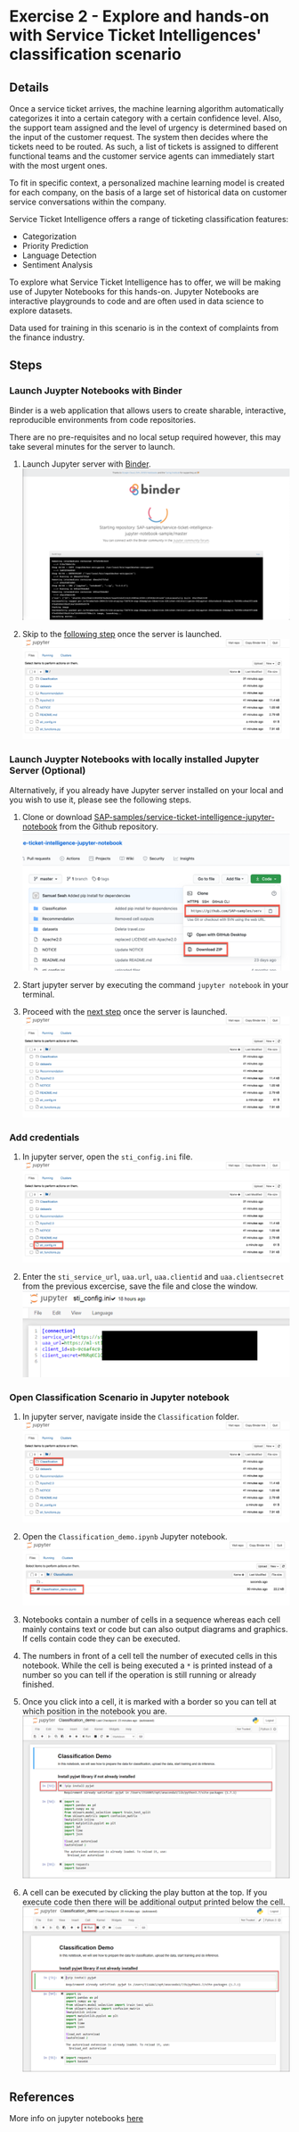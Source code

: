 # Exercise 2 - Explore and hands-on with Service Ticket Intelligences' classification scenario 

## Details
Once a service ticket arrives, the machine learning algorithm automatically categorizes it into a certain category with a certain confidence level. Also, the support team assigned and the level of urgency is determined based on the input of the customer request. The system then decides where the tickets need to be routed. As such, a list of tickets is assigned to different functional teams and the customer service agents can immediately start with the most urgent ones.

To fit in specific context, a personalized machine learning model is created for each company, on the basis of a large set of historical data on customer service conversations within the company.

Service Ticket Intelligence offers a range of ticketing classification features:
- Categorization
- Priority Prediction
- Language Detection
- Sentiment Analysis

To explore what Service Ticket Intelligence has to offer, we will be making use of Jupyter Notebooks for this hands-on. Jupyter Notebooks are interactive playgrounds to code and are often used in data science to explore datasets.

Data used for training in this scenario is in the context of complaints from the finance industry.

## Steps

### Launch Juypter Notebooks with Binder
Binder is a web application that allows users to create sharable, interactive, reproducible environments from code repositories.

There are no pre-requisites and no local setup required however, this may take several minutes for the server to launch.

1. Launch Jupyter server with [Binder](https://mybinder.org/v2/gh/SAP-samples/teched2020-INT260/master?filepath=%2Fexercises%2Fex2-STI%2Fex2.2%2Fnotebook). 
   ![](../images/2.1.png)
   
1. Skip to the [following step](#Add-credentials) once the server is launched.
   ![](../images/2.2.png)

### Launch Juypter Notebooks with locally installed Jupyter Server (Optional)
Alternatively, if you already have Jupyter server installed on your local and you wish to use it, please see the following steps.

1. Clone or download [SAP-samples/service-ticket-intelligence-jupyter-notebook](https://github.com/SAP-samples/service-ticket-intelligence-jupyter-notebook) from the Github repository.
   ![](../images/2.3.png)

1. Start jupyter server by executing the command `jupyter notebook` in your terminal.

1. Proceed with the [next step](#Add-credentials) once the server is launched.
   ![](../images/2.2.png)
 
### Add credentials 
1. In jupyter server, open the `sti_config.ini` file.
   ![](../images/2.4.png)

1. Enter the `sti_service_url`, `uaa.url`, `uaa.clientid` and `uaa.clientsecret` from the previous excercise, save the file and close the window.
   ![](../images/2.5.png)

### Open Classification Scenario in Jupyter notebook
1. In jupyter server, navigate inside the `Classification` folder.
   ![](../images/2.6.png)

1. Open the `Classification_demo.ipynb` Jupyter notebook.
   ![](../images/2.7.png)
   
1. Notebooks contain a number of cells in a sequence whereas each cell mainly contains text or code but can also output diagrams and graphics. If cells contain code they can be executed.

1. The numbers in front of a cell tell the number of executed cells in this notebook. While the cell is being executed a `*` is printed instead of a number so you can tell if the operation is still running or already finished.

1. Once you click into a cell, it is marked with a border so you can tell at which position in the notebook you are.
   ![](../images/2.8.png)
   
1. A cell can be executed by clicking the play button at the top. If you execute code then there will be additional output printed below the cell.
   ![](../images/2.9.png)

## References
More info on jupyter notebooks [here](https://www.dataquest.io/blog/jupyter-notebook-tutorial/)
